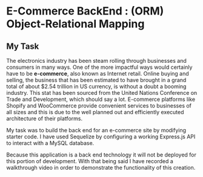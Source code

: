 # E-Commerce BackEnd : (ORM) Object-Relational Mapping

## My Task

The electronics industry has been steam rolling through businesses and consumers in many ways. One of the more impactful ways would certainly have to be **e-commerce**, also known as Internet retail. Online buying and selling, the business that has been estimated to have brought in a grand total of about $2.54 trillion in US currency, is without a doubt a booming industry. This stat has been sourced from the United Nations Conference on Trade and Development, which should say a lot. E-commerce platforms like Shopify and WooCommerce provide convenient services to businesses of all sizes and this is due to the well planned out and efficiently executed architecture of their platforms.

My task was to build the back end for an e-commerce site by modifying starter code. I have used Sequelize by configuring a working Express.js API to interact with a MySQL database.

Because this application is a back end technology it will not be deployed for this portion of development. With that being said I have recorded a walkthrough video in order to demonstrate the functionality of this creation. 